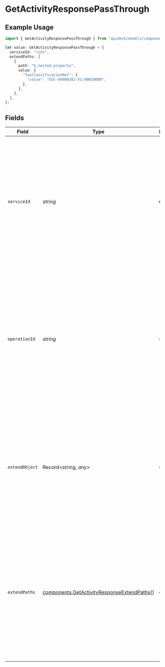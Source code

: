 # GetActivityResponsePassThrough

## Example Usage

```typescript
import { GetActivityResponsePassThrough } from "apideck/models/components";

let value: GetActivityResponsePassThrough = {
  serviceId: "<id>",
  extendPaths: [
    {
      path: "$.nested.property",
      value: {
        "TaxClassificationRef": {
          "value": "EUC-99990201-V1-00020000",
        },
      },
    },
  ],
};
```

## Fields

| Field                                                                                                                                                                                                                                                 | Type                                                                                                                                                                                                                                                  | Required                                                                                                                                                                                                                                              | Description                                                                                                                                                                                                                                           |
| ----------------------------------------------------------------------------------------------------------------------------------------------------------------------------------------------------------------------------------------------------- | ----------------------------------------------------------------------------------------------------------------------------------------------------------------------------------------------------------------------------------------------------- | ----------------------------------------------------------------------------------------------------------------------------------------------------------------------------------------------------------------------------------------------------- | ----------------------------------------------------------------------------------------------------------------------------------------------------------------------------------------------------------------------------------------------------- |
| `serviceId`                                                                                                                                                                                                                                           | *string*                                                                                                                                                                                                                                              | :heavy_check_mark:                                                                                                                                                                                                                                    | The unique identifier for the service associated with this pass-through operation. This string is crucial for routing the request to the correct service within the CRM system, ensuring that the activity data is processed or retrieved accurately. |
| `operationId`                                                                                                                                                                                                                                         | *string*                                                                                                                                                                                                                                              | :heavy_minus_sign:                                                                                                                                                                                                                                    | An optional string identifier for a specific workflow operation related to this pass-through. It is particularly useful when the CRM activity involves multiple downstream requests, allowing for precise tracking and management of each operation.  |
| `extendObject`                                                                                                                                                                                                                                        | Record<string, *any*>                                                                                                                                                                                                                                 | :heavy_minus_sign:                                                                                                                                                                                                                                    | A flexible object that can include any additional properties needed to extend the CRM activity data. This allows developers to customize the response with extra information relevant to their specific use case.                                     |
| `extendPaths`                                                                                                                                                                                                                                         | [components.GetActivityResponseExtendPaths](../../models/components/getactivityresponseextendpaths.md)[]                                                                                                                                              | :heavy_minus_sign:                                                                                                                                                                                                                                    | An array of objects designed for structured data modifications using specified paths. This feature enables developers to apply changes or enhancements to the CRM activity data at precise locations within the JSON structure.                       |